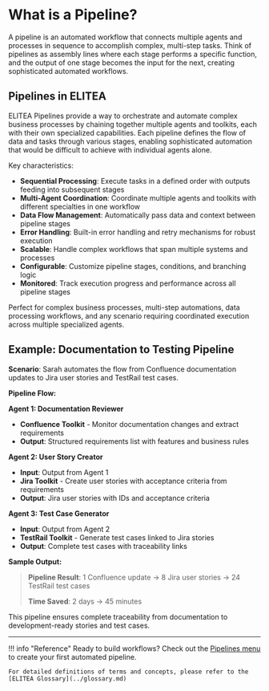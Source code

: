 # What is a Pipeline?


A pipeline is an automated workflow that connects multiple agents and processes in sequence to accomplish complex, multi-step tasks. Think of pipelines as assembly lines where each stage performs a specific function, and the output of one stage becomes the input for the next, creating sophisticated automated workflows.

## Pipelines in ELITEA

ELITEA Pipelines provide a way to orchestrate and automate complex business processes by chaining together multiple agents and toolkits, each with their own specialized capabilities. Each pipeline defines the flow of data and tasks through various stages, enabling sophisticated automation that would be difficult to achieve with individual agents alone.

Key characteristics:

- **Sequential Processing**: Execute tasks in a defined order with outputs feeding into subsequent stages
- **Multi-Agent Coordination**: Coordinate multiple agents and toolkits with different specialties in one workflow
- **Data Flow Management**: Automatically pass data and context between pipeline stages
- **Error Handling**: Built-in error handling and retry mechanisms for robust execution
- **Scalable**: Handle complex workflows that span multiple systems and processes
- **Configurable**: Customize pipeline stages, conditions, and branching logic
- **Monitored**: Track execution progress and performance across all pipeline stages

Perfect for complex business processes, multi-step automations, data processing workflows, and any scenario requiring coordinated execution across multiple specialized agents.


## Example: Documentation to Testing Pipeline

**Scenario**: Sarah automates the flow from Confluence documentation updates to Jira user stories and TestRail test cases.

**Pipeline Flow:**

**Agent 1: Documentation Reviewer**

 - **Confluence Toolkit** - Monitor documentation changes and extract requirements
 - **Output**: Structured requirements list with features and business rules

**Agent 2: User Story Creator**

- **Input**: Output from Agent 1
- **Jira Toolkit** - Create user stories with acceptance criteria from requirements
- **Output**: Jira user stories with IDs and acceptance criteria

**Agent 3: Test Case Generator**

- **Input**: Output from Agent 2
- **TestRail Toolkit** - Generate test cases linked to Jira stories
- **Output**: Complete test cases with traceability links

**Sample Output:**
> **Pipeline Result**: 1 Confluence update → 8 Jira user stories → 24 TestRail test cases
> 
> **Time Saved**: 2 days → 45 minutes

This pipeline ensures complete traceability from documentation to development-ready stories and test cases.

---

!!! info "Reference"
    Ready to build workflows? Check out the [Pipelines menu](../../menus/pipelines.md) to create your first automated pipeline.

    For detailed definitions of terms and concepts, please refer to the [ELITEA Glossary](../glossary.md)
